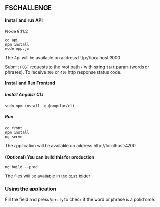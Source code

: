 ## FSCHALLENGE

#### Install and run API
Node 8.11.2
```
cd api
npm install
node app.js
```
The Api will be available on address http://localhost:3000



Submit `POST` requests to the root path `/` with string `text` param (words or phrases). To receive `200` or `400` http response status code.

#### Install and Run Frontend
##### Install Angular CLI
```
sudo npm install -g @angular/cli
```
##### Run
```
cd front
npm install
ng serve
```
The application will be available on address http://localhost:4200

#### (Optional) You can build this for production
```
ng build --prod
```
The files will be available in the `dist` folder

### Using the application
Fill the field and press `Verify` to check if the word or phrase is a polidrome.